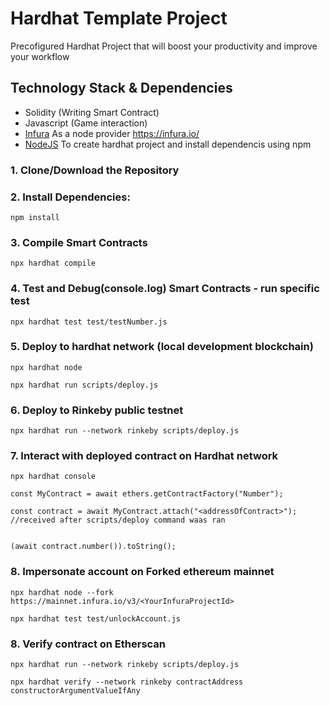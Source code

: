 # Hardhat Template Project

Precofigured Hardhat Project that will boost your productivity and improve your workflow

## Technology Stack & Dependencies

- Solidity (Writing Smart Contract)
- Javascript (Game interaction)
- [Infura](https://www.alchemy.com/) As a node provider
  https://infura.io/
- [NodeJS](https://nodejs.org/en/) To create hardhat project and install dependencis using npm

### 1. Clone/Download the Repository

### 2. Install Dependencies:

```
npm install
```

### 3. Compile Smart Contracts

```
npx hardhat compile
```

### 4. Test and Debug(console.log) Smart Contracts - run specific test

```
npx hardhat test test/testNumber.js
```

### 5. Deploy to hardhat network (local development blockchain)

```
npx hardhat node
```

```
npx hardhat run scripts/deploy.js
```

### 6. Deploy to Rinkeby public testnet

```
npx hardhat run --network rinkeby scripts/deploy.js
```

### 7. Interact with deployed contract on Hardhat network

```
npx hardhat console

const MyContract = await ethers.getContractFactory("Number");

const contract = await MyContract.attach("<addressOfContract>"); //received after scripts/deploy command waas ran


(await contract.number()).toString();
```

### 8. Impersonate account on Forked ethereum mainnet

```
npx hardhat node --fork https://mainnet.infura.io/v3/<YourInfuraProjectId>
```

```
npx hardhat test test/unlockAccount.js
```

### 8. Verify contract on Etherscan

```
npx hardhat run --network rinkeby scripts/deploy.js
```

```
npx hardhat verify --network rinkeby contractAddress constructorArgumentValueIfAny
```
